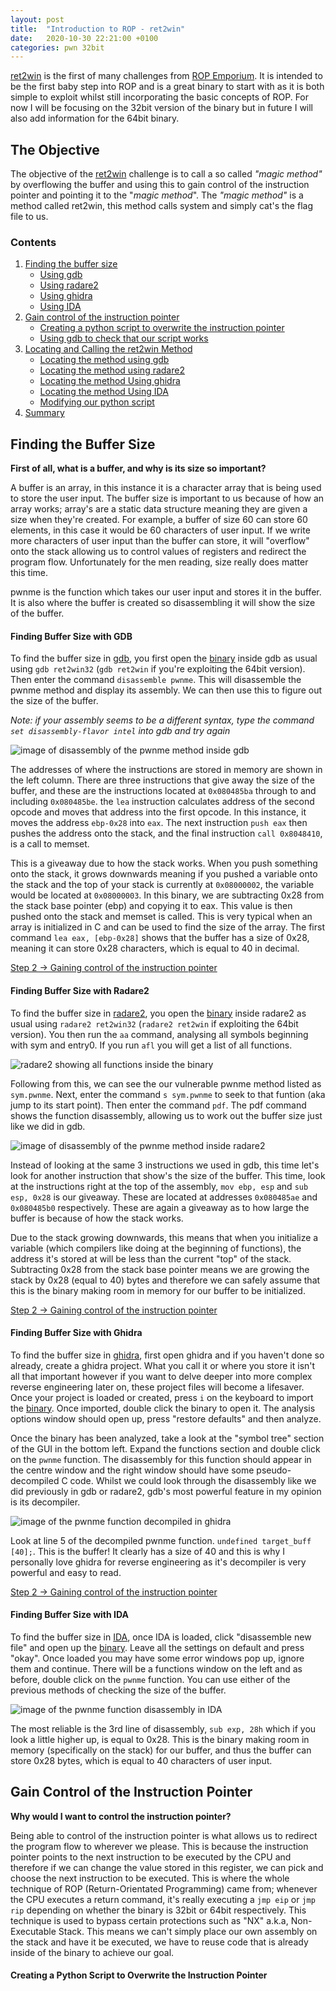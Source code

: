 ```yaml
---
layout: post
title:  "Introduction to ROP - ret2win"
date:   2020-10-30 22:21:00 +0100
categories: pwn 32bit
---
```

[ret2win] is the first of many challenges from [ROP Emporium][rop-emporium]. It is intended to be the first baby step into ROP and is a great binary to start with as it is both simple to exploit whilst still incorporating the basic concepts of ROP. For now I will be focusing on the 32bit version of the binary but in future I will also add information for the 64bit binary.

## The Objective
The objective of the [ret2win] challenge is to call a so called *"magic method"* by overflowing the buffer and using this to gain control of the instruction pointer and pointing it to the "*magic method*". The *"magic method"* is a method called ret2win, this method calls system and simply cat's the flag file to us.

### Contents
1. [Finding the buffer size](#finding-the-buffer-size)
    - [Using gdb](#finding-buffer-size-with-gdb)
    - [Using radare2](#finding-buffer-size-with-radare2)
    - [Using ghidra](#finding-buffer-size-with-ghidra)
    - [Using IDA](#finding-buffer-size-with-ida)
2. [Gain control of the instruction pointer](#gain-control-of-the-instruction-pointer)
    - [Creating a python script to overwrite the instruction pointer](#creating-a-python-script-to-overwrite-the-instruction-pointer)
    - [Using gdb to check that our script works](#using-gdb-to-check-that-we-have-successfully-overwritten-the-instruction-pointer)
3. [Locating and Calling the ret2win Method](#locating-and-calling-the-ret2win-method)
    - [Locating the method using gdb](#locating-the-ret2win-method-with-gdb)
    - [Locating the method using radare2](#locating-the-ret2win-method-with-radare2)
    - [Locating the method Using ghidra](#locating-the-ret2win-method-with-ghidra)
    - [Locating the method Using IDA](#locating-the-ret2win-method-with-ida)
    - [Modifying our python script](#modifying-our-python-script)
4. [Summary](#Summary)

## Finding the Buffer Size

**First of all, what is a buffer, and why is its size so important?**

A buffer is an array, in this instance it is a character array that is being used to store the user input. The buffer size is important to us because of how an array works; array's are a static data structure meaning they are given a size when they're created. For example, a buffer of size 60 can store 60 elements, in this case it would be 60 characters of user input. If we write more characters of user input than the buffer can store, it will "overflow" onto the stack allowing us to control values of registers and redirect the program flow. Unfortunately for the men reading, size really does matter this time.

pwnme is the function which takes our user input and stores it in the buffer. It is also where the buffer is created so disassembling it will show the size of the buffer.

#### Finding Buffer Size with GDB

To find the buffer size in [gdb][gdb-site], you first open the [binary][ret2win32] inside gdb as usual using `gdb ret2win32` (`gdb ret2win` if you're exploiting the 64bit version). Then enter the command `disassemble pwnme`. This will disassemble the pwnme method and display its assembly. We can then use this to figure out the size of the buffer.

*Note: if your assembly seems to be a different syntax, type the command `set disassembly-flavor intel` into gdb and try again*

![image of disassembly of the pwnme method inside gdb](/assets/img/posts/intro-to-rop-ret2win/gdb-disas-pwnme.webp)

The addresses of where the instructions are stored in memory are shown in the left column. There are three instructions that give away the size of the buffer, and these are the instructions located at `0x080485ba` through to and including `0x080485be`. the `lea` instruction calculates address of the second opcode and moves that address into the first opcode. In this instance, it moves the address `ebp-0x28` into `eax`. The next instruction `push eax` then pushes the address onto the stack, and the final instruction `call 0x8048410`, is a call to memset.

This is a giveaway due to how the stack works. When you push something onto the stack, it grows downwards meaning if you pushed a variable onto the stack and the top of your stack is currently at `0x08000002`, the variable would be located at `0x08000003`. In this binary, we are subtracting 0x28 from the stack base pointer (ebp) and copying it to eax. This value is then pushed onto the stack and memset is called. This is very typical when an array is initialized in C and can be used to find the size of the array. The first command `lea eax, [ebp-0x28]` shows that the buffer has a size of 0x28, meaning it can store 0x28 characters, which is equal to 40 in decimal.

[Step 2 -> Gaining control of the instruction pointer](#gain-control-of-the-instruction-pointer)

#### Finding Buffer Size with Radare2

To find the buffer size in [radare2][r2-site], you open the [binary][ret2win32] inside radare2 as usual using `radare2 ret2win32` (`radare2 ret2win` if exploiting the 64bit version). You then run the `aa` command, analysing all symbols beginning with sym and entry0. If you run `afl` you will get a list of all functions.

![radare2 showing all functions inside the binary](/assets/img/posts/intro-to-rop-ret2win/r2-list-functions.webp)

Following from this, we can see the our vulnerable pwnme method listed as `sym.pwnme`. Next, enter the command `s sym.pwnme` to seek to that funtion (aka jump to its start point). Then enter the command `pdf`. The pdf command shows the function disassembly, allowing us to work out the buffer size just like we did in gdb.

![image of disassembly of the pwnme method inside radare2](/assets/img/posts/intro-to-rop-ret2win/r2-disas-pwnme.webp)

Instead of looking at the same 3 instructions we used in gdb, this time let's look for another instruction that show's the size of the buffer. This time, look at the instructions right at the top of the assembly, `mov ebp, esp` and `sub esp, 0x28` is our giveaway. These are located at addresses `0x080485ae` and `0x080485b0` respectively. These are again a giveaway as to how large the buffer is because of how the stack works.

Due to the stack growing downwards, this means that when you initialize a variable (which compilers like doing at the beginning of functions), the address it's stored at will be less than the current "top" of the stack. Subtracting 0x28 from the stack base pointer means we are growing the stack by 0x28 (equal to 40) bytes and therefore we can safely assume that this is the binary making room in memory for our buffer to be initialized.

[Step 2 -> Gaining control of the instruction pointer](#gain-control-of-the-instruction-pointer)

#### Finding Buffer Size with Ghidra

To find the buffer size in [ghidra][ghidra-site], first open ghidra and if you haven't done so already, create a ghidra project. What you call it or where you store it isn't all that important however if you want to delve deeper into more complex reverse engineering later on, these project files will become a lifesaver. Once your project is loaded or created, press `i` on the keyboard to import the [binary][ret2win32]. Once imported, double click the binary to open it. The analysis options window should open up, press "restore defaults" and then analyze.

Once the binary has been analyzed, take a look at the "symbol tree" section of the GUI in the bottom left. Expand the functions section and double click on the `pwnme` function. The disassembly for this function should appear in the centre window and the right window should have some pseudo-decompiled C code. Whilst we could look through the disassembly like we did previously in gdb or radare2, gdb's most powerful feature in my opinion is its decompiler.

![image of the pwnme function decompiled in ghidra](/assets/img/posts/intro-to-rop-ret2win/ghidra-decomp-pwnme.webp)

Look at line 5 of the decompiled pwnme function. `undefined target_buff [40];`. This is the buffer! It clearly has a size of 40 and this is why I personally love ghidra for reverse engineering as it's decompiler is very powerful and easy to read.

[Step 2 -> Gaining control of the instruction pointer](#gain-control-of-the-instruction-pointer)

#### Finding Buffer Size with IDA

To find the buffer size in [IDA][IDA-site], once IDA is loaded, click "disassemble new file" and open up the [binary][ret2win32]. Leave all the settings on default and press "okay". Once loaded you may have some error windows pop up, ignore them and continue. There will be a functions window on the left and as before, double click on the `pwnme` function. You can use either of the previous methods of checking the size of the buffer.

![image of the pwnme function disassembly in IDA](/assets/img/posts/intro-to-rop-ret2win/ida-disas-pwnme.webp)

The most reliable is the 3rd line of disassembly, `sub exp, 28h` which if you look a little higher up, is equal to 0x28. This is the binary making room in memory (specifically on the stack) for our buffer, and thus the buffer can store 0x28 bytes, which is equal to 40 characters of user input.

## Gain Control of the Instruction Pointer

**Why would I want to control the instruction pointer?**

Being able to control of the instruction pointer is what allows us to redirect the program flow to wherever we please. This is because the instruction pointer points to the next instruction to be executed by the CPU and therefore if we can change the value stored in this register, we can pick and choose the next instruction to be executed. This is where the whole technique of ROP (Return-Orientated Programming) came from; whenever the CPU executes a return command, it's really executing a `jmp eip` or `jmp rip` depending on whether the binary is 32bit or 64bit respectively. This technique is used to bypass certain protections such as "NX" a.k.a, Non-Executable Stack. This means we can't simply place our own assembly on the stack and have it be executed, we have to reuse code that is already inside of the binary to achieve our goal.

#### Creating a Python Script to Overwrite the Instruction Pointer



[ret2win]: https://ropemporium.com/challenge/ret2win.html
[rop-emporium]: https://ropemporium.com/
[gdb-site]: https://www.gnu.org/software/gdb/index.html
[r2-site]: https://rada.re/
[ret2win32]: https://ropemporium.com/binary/ret2win32.zip
[ghidra-site]: https://ghidra-sre.org/
[IDA-site]: https://www.hex-rays.com/products/